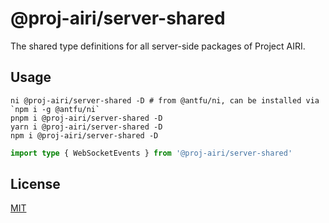 # @proj-airi/server-shared

The shared type definitions for all server-side packages of Project AIRI.

## Usage

```shell
ni @proj-airi/server-shared -D # from @antfu/ni, can be installed via `npm i -g @antfu/ni`
pnpm i @proj-airi/server-shared -D
yarn i @proj-airi/server-shared -D
npm i @proj-airi/server-shared -D
```

```typescript
import type { WebSocketEvents } from '@proj-airi/server-shared'
```

## License

[MIT](../../LICENSE)
